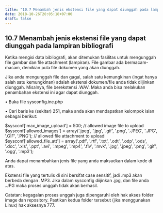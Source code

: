 ```yaml
---
title: "10.7 Menambah jenis ekstensi file yang dapat diunggah pada lampiran bibliografi"
date: 2018-10-26T20:05:18+07:00
draft: false
---
```

## 10.7 Menambah jenis ekstensi file yang dapat diunggah pada lampiran bibliografi

Ketika mengisi data bibliografi, akan ditemukan fasilitas untuk mengunggah file gambar dan file attachment (lampiran). File gambar ada bermacam-macam, demikian pula file dokumen yang akan diunggah.

JIka anda mengunggah file dan gagal, salah satu kemungkinan (ingat hanya salah satu kemungkinan) adalah ekstensi dokumen/file anda tidak diijinkan diunggah. Misalnya, file berekstensi .WAV. Maka anda bisa melakukan penambahan ekstensi ini agar dapat diunggah. 

• Buka file sysconfig.inc.php

• Cari baris ke (sekitar) 251, maka anda akan mendapatkan kelompok isian sebagai berikut:

$sysconf['max_image_upload'] = 500; // allowed image file to upload $sysconf['allowed_images'] = array('.jpeg', '.jpg', '.gif', '.png', '.JPEG', '.JPG', '.GIF', '.PNG'); // allowed file attachment to upload $sysconf['allowed_file_att'] = array('.pdf', '.rtf', '.txt', '.odt', '.odp', '.ods', '.doc', '.xls', '.ppt', '.avi', '.mpeg', '.mp4', '.flv', '.mvk', '.jpg', '.jpeg', '.png', '.gif', '.ogg', '.mp3');

Anda dapat menambahkan jenis file yang anda maksudkan dalam kode di atas.

Ekstensi file yang tertulis di sini bersifat case sensitif, jadi .mp3 akan berbeda dengan .MP3. Jika dalam sysconfig diijinkan .jpg, dan file anda .JPG maka proses unggah tidak akan berhasil.

Catatan: kegagalan proses unggah juga dipengaruhi oleh hak akses folder image dan repository. Pastikan kedua folder tersebut (jika menggunakan Linux) hak aksesnya 777.
